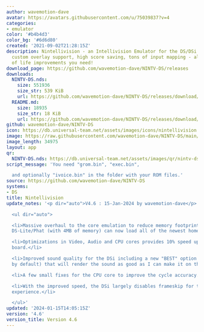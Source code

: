 ```yaml
---
author: wavemotion-dave
avatar: https://avatars.githubusercontent.com/u/75039837?v=4
categories:
- emulator
color: '#b4b4d3'
color_bg: '#6d6d80'
created: '2021-09-02T21:28:15Z'
description: Nintellivision - an Intellivision Emulator for the DS/DSi. High compatibility,
  custom overlay support, high score saving, tons of input mapping - all the quality
  of life improvements you need!
download_page: https://github.com/wavemotion-dave/NINTV-DS/releases
downloads:
  NINTV-DS.nds:
    size: 551936
    size_str: 539 KiB
    url: https://github.com/wavemotion-dave/NINTV-DS/releases/download/4.6/NINTV-DS.nds
  README.md:
    size: 18935
    size_str: 18 KiB
    url: https://github.com/wavemotion-dave/NINTV-DS/releases/download/4.6/README.md
github: wavemotion-dave/NINTV-DS
icon: https://db.universal-team.net/assets/images/icons/nintellivision.png
image: https://raw.githubusercontent.com/wavemotion-dave/NINTV-DS/main/arm9/gfx/bgTop.png
image_length: 34975
layout: app
qr:
  NINTV-DS.nds: https://db.universal-team.net/assets/images/qr/nintv-ds-nds.png
script_message: 'You need "grom.bin", "exec.bin",

  and optionally "ivoice.bin" in the folder with your ROM files.'
source: https://github.com/wavemotion-dave/NINTV-DS
systems:
- DS
title: Nintellivision
update_notes: '<p dir="auto">V4.6 : 15-Jan-2024 by wavemotion-dave</p>

  <ul dir="auto">

  <li>Massive overhaul to the core emulation to reduce memory footprint. The older
  DS-Lite/Phat (with 4MB of memory) can now load all of the newest homebrew games!</li>

  <li>Optimizations in Video, Audio and CPU cores provides 10% speed up across the
  board.</li>

  <li>Improved sound quality for the DSi including a new "BEST" option (not enabled
  by default) that will render the sound as good as I can make it on the handheld.</li>

  <li>A few small fixes for the CPU core to improve the cycle accuracy.</li>

  <li>With the improved speed, the DSi largely disables frameskip for the best visual
  experience.</li>

  </ul>'
updated: '2024-01-15T14:05:15Z'
version: '4.6'
version_title: Version 4.6
---
```

